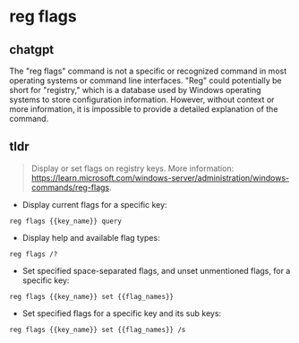 # reg flags 
## chatgpt 
The "reg flags" command is not a specific or recognized command in most operating systems or command line interfaces. "Reg" could potentially be short for "registry," which is a database used by Windows operating systems to store configuration information. However, without context or more information, it is impossible to provide a detailed explanation of the command. 

## tldr 
 
> Display or set flags on registry keys.
> More information: <https://learn.microsoft.com/windows-server/administration/windows-commands/reg-flags>.

- Display current flags for a specific key:

`reg flags {{key_name}} query`

- Display help and available flag types:

`reg flags /?`

- Set specified space-separated flags, and unset unmentioned flags, for a specific key:

`reg flags {{key_name}} set {{flag_names}}`

- Set specified flags for a specific key and its sub keys:

`reg flags {{key_name}} set {{flag_names}} /s`
